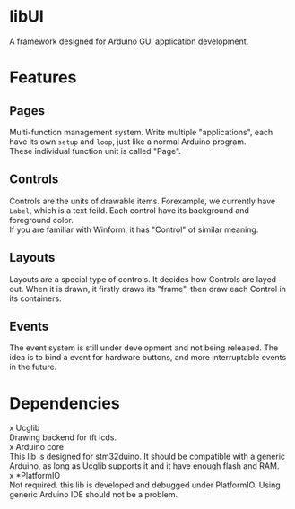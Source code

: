 # libUI
A framework designed for Arduino GUI application development.  
# Features  
## Pages  
Multi-function management system. Write multiple "applications", each have its own `setup` and `loop`, just like a normal Arduino program.  
These individual function unit is called "Page".  
## Controls  
Controls are the units of drawable items. Forexample, we currently have `Label`, which is a text feild. Each control have its background and foreground color.  
If you are familiar with Winform, it has "Control" of similar meaning.  
## Layouts  
Layouts are a special type of controls. It decides how Controls are layed out. When it is drawn, it firstly draws its "frame", then draw each Control in its containers. 
## Events  
The event system is still under development and not being released. The idea is to bind a event for hardware buttons, and more interruptable events in the future.  
# Dependencies  
x Ucglib  
  Drawing backend for tft lcds.  
x Arduino core  
  This lib is designed for stm32duino. It should be compatible with a generic Arduino, as long as Ucglib supports it and it have enough flash and RAM.  
x *PlatformIO  
  Not required. this lib is developed and debugged under PlatformIO. Using generic Arduino IDE should not be a problem.

